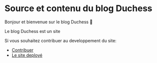 # Source et contenu du blog Duchess

Bonjour et bienvenue sur le blog Duchess 🥳

Le blog Duchess est un site

Si vous souhaitez contribuer au developpement du site:
- [Contribuer](CONTRIBUTING.md)
- [Le site deployé](https://duchessfrance.github.io/)
